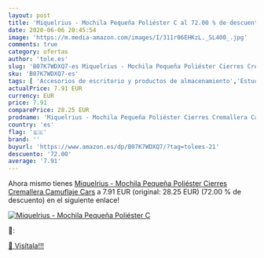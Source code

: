 ```yaml
---
layout: post
title: 'Miquelrius - Mochila Pequeña Poliéster C al 72.00 % de descuento'
date: 2020-06-06 20:45:54
image: 'https://m.media-amazon.com/images/I/311r06EHKzL._SL400_.jpg'
comments: true
category: ofertas
author: 'tole.es'
slug: 'B07K7WDXQ7-es Miquelrius - Mochila Pequeña Poliéster Cierres Cremallera...'
sku: 'B07K7WDXQ7-es'
tags: [ 'Accesorios de escritorio y productos de almacenamiento','Estuches escolares','Herramientas de mano para jardinería','Jardinería','Jardín','Material de oficina','Materiales, organizadores y dispensadores de escritorio','Oficina y papelería','Tijeras de podar para jardinería','miquelrius','mochila', ]
actualPrice: 7.91 EUR
currency: EUR
price: 7.91
comparePrice: 28.25 EUR
prodname: 'Miquelrius - Mochila Pequeña Poliéster Cierres Cremallera Camuflaje Cars'
country: 'es'
flag: '🇪🇸'
brand: ''
buyurl: 'https://www.amazon.es/dp/B07K7WDXQ7/?tag=tolees-21'
descuento: '72.00'
average: '7.91'
---
```


Ahora mismo tienes [Miquelrius - Mochila Pequeña Poliéster Cierres Cremallera Camuflaje Cars](https://www.amazon.es/dp/B07K7WDXQ7/?tag=tolees-21) a 7.91 EUR (original: 28.25 EUR) (72.00 %  de descuento) en el siguiente enlace!

[![Miquelrius - Mochila Pequeña Poliéster C](https://m.media-amazon.com/images/I/311r06EHKzL._SL400_.jpg)](https://www.amazon.es/dp/B07K7WDXQ7/?tag=tolees-21)

🔎:


[🛒 Visítala!!!](https://www.amazon.es/dp/B07K7WDXQ7/?tag=tolees-21)
